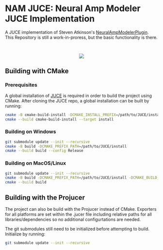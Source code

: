 # NAM JUCE: Neural Amp Modeler JUCE Implementation

A JUCE implementation of Steven Atkinson's [NeuralAmpModelerPlugin](https://github.com/sdatkinson/NeuralAmpModelerPlugin). This Repository is still a work-in-proress, but the basic functionality is there.

</br>

<p align="center">
  <img src="https://cdn.discordapp.com/attachments/580466872169005066/1110355539705217094/Screenshot_20230523_025538.png" />
</p>


## Building with CMake


### Prerequisites


A global installation of [JUCE](https://github.com/juce-framework/JUCE) is required in order to build the project using CMake. After cloning the JUCE repo, a global installation can be built by running:

```bash
cmake -B cmake-build-install -DCMAKE_INSTALL_PREFIX=/path/to/JUCE/install
cmake --build cmake-build-install --target install
```

### Building on Windows

```bash
git submodule update --init --recursive
cmake -B build -DCMAKE_PREFIX_PATH=/path/to/JUCE/install
cmake --build build --config Release
```

### Building on MacOS/Linux

```bash
git submodule update --init --recursive
cmake -B build -DCMAKE_PREFIX_PATH=/path/to/JUCE/install -DCMAKE_BUILD_TYPE=Release
cmake --build build
```

## Building with the Projucer

The project can also be build with the Projucer instead of CMake. Exporters for all platforms are set within the .jucer file including relative paths for all libraries/dependencies so no additional configurtations are needed.

The git submodules still need to be initialized before attempting to build. Initialize by running:

```bash
git submodule update --init --recursive
```
